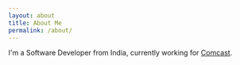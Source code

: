 ```yaml
---
layout: about
title: About Me
permalink: /about/
---
```

I'm a Software Developer from India, currently working for [Comcast][comcast].

[comcast]: https://corporate.comcast.com/company
